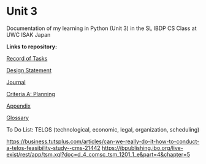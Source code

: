 Unit 3 
======

Documentation of my learning in Python (Unit 3) in the SL IBDP CS Class at UWC ISAK Japan

**Links to repository:**

[Record of Tasks](https://github.com/rikiod/unit3/blob/master/RecordOfTasks.md)

[Design Statement](https://github.com/rikiod/unit3/blob/master/designStatement.md)

[Journal](https://github.com/rikiod/unit3/blob/master/journal.md)

[Criteria A: Planning](https://github.com/rikiod/unit3/blob/master/criteriaA.md)

[Appendix](https://github.com/rikiod/unit3/blob/master/appendix.md)

[Glossary](https://github.com/rikiod/unit3/blob/master/glossary.md)


To Do List:
TELOS (technological, economic, legal, organization, scheduling)

https://business.tutsplus.com/articles/can-we-really-do-it-how-to-conduct-a-telos-feasibility-study--cms-21442
https://ibpublishing.ibo.org/live-exist/rest/app/tsm.xql?doc=d_4_comsc_tsm_1201_1_e&part=4&chapter=5

